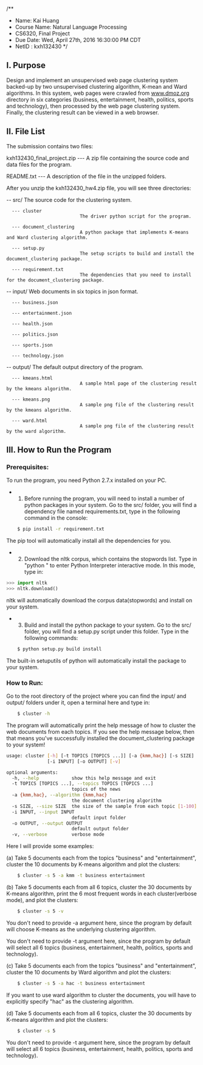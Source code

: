 /** 
* Name: Kai Huang
* Course Name: Natural Language Processing
* CS6320, Final Project
* Due Date: Wed, April 27th, 2016 16:30:00 PM CDT 
* NetID   : kxh132430
*/

## I. Purpose

Design and implement an unsupervised web page clustering system backed-up by two unsupervised clustering algorithm, K-mean and Ward algorithms. In this system, web pages were crawled from www.dmoz.org directory in six categories (business, entertainment, health, politics, sports and technology), then processed by the web page clustering system. Finally, the clustering result can be viewed in a web browser.

## II. File List
The submission contains two files:

kxh132430_final_project.zip --- A zip file containing the source code and data files for the program.

README.txt --- A description of the file in the unzipped folders.

After you unzip the kxh132430_hw4.zip file, you will see three directories:

   -- src/                     The source code for the clustering system.
   
      --- cluster              
                               The driver python script for the program.
                               
      --- document_clustering  
                               A python package that implements K-means and Ward clustering algorithm.
                               
      --- setup.py             
                               The setup scripts to build and install the document_clustering package.
                               
      --- requirement.txt      
                               The dependencies that you need to install for the document_clustering package.
                               
   
   -- input/                   Web documents in six topics in json format.
   
      --- business.json
      
      --- entertainment.json
      
      --- health.json
      
      --- politics.json
      
      --- sports.json
      
      --- technology.json

   -- output/                  The default output directory of the program.
   
      --- kmeans.html 
                               A sample html page of the clustering result by the kmeans algorithm.
                               
      --- kmeans.png 
                               A sample png file of the clustering result by the kmeans algorithm. 
                               
      --- ward.html 
                               A sample png file of the clustering result by the ward algorithm.  
                               


## III. How to Run the Program

### Prerequisites:

To run the program, you need Python 2.7.x installed on your PC. 

* 1. Before running the program, you will need to install a number of python packages in your system. Go to the src/ folder, you will find a dependency file named requirements.txt, type in the following command in the console:

```bash
    $ pip install -r requirement.txt
```
The pip tool will automatically install all the dependencies for you.

* 2. Download the nltk corpus, which contains the stopwords list.
Type  in "python " to enter Python Interpreter interactive mode. In this mode, type in:

```python
>>> import nltk
>>> nltk.download()
```

nltk will automatically download the corpus data(stopwords) and install on your system.

* 3. Build and install the python package to your system.
Go to the src/ folder, you will find a setup.py script under this folder. Type in the following commands:

```bash
    $ python setup.py build install
```

The built-in setuputils of python will automatically install the package to your system.


### How to Run:

Go to the root directory of the project where you can find the input/ and output/ folders under it, open a terminal here and type in:

```bash
    $ cluster -h
```

The program will automatically print the help message of how to cluster the web documents from each topics. If you see the help message below, then that means you've successfully installed the document_clustering package to your system!

```bash
usage: cluster [-h] [-t TOPICS [TOPICS ...]] [-a {kmm,hac}] [-s SIZE]
               [-i INPUT] [-o OUTPUT] [-v]

optional arguments:
  -h, --help            show this help message and exit
  -t TOPICS [TOPICS ...], --topics TOPICS [TOPICS ...]
                        topics of the news
  -a {kmm,hac}, --algorithm {kmm,hac}
                        the document clustering algorithm
  -s SIZE, --size SIZE  the size of the sample from each topic [1-100]
  -i INPUT, --input INPUT
                        default input folder
  -o OUTPUT, --output OUTPUT
                        default output folder
  -v, --verbose         verbose mode
```

Here I will provide some examples:

(a) Take 5 documents each from the topics "business" and "entertainment", cluster the 10 documents by K-means algorithm and plot the clusters:

```bash
    $ cluster -s 5 -a kmm -t business entertainment
```

(b) Take 5 documents each from all 6 topics, cluster the 30 documents by K-means algorithm, print the 6 most frequent words in each cluster(verbose mode), and plot the clusters:

```bash
    $ cluster -s 5 -v
```

You don't need to provide -a argument here, since the program by default will choose K-means as the underlying clustering algorithm.

You don't need to provide -t argument here, since the program by default will select all 6 topics (business, entertainment, health, politics, sports and technology).

(c) Take 5 documents each from the topics "business" and "entertainment", cluster the 10 documents by Ward algorithm and plot the clusters:

```bash
    $ cluster -s 5 -a hac -t business entertainment
```

If you want to use ward algorithm to cluster the documents, you will have to explicitly specify "hac" as the clustering algorithm. 

(d) Take 5 documents each from all 6 topics, cluster the 30 documents by K-means algorithm and plot the clusters:

```bash   
    $ cluster -s 5
```

You don't need to provide -t argument here, since the program by default will select all 6 topics (business, entertainment, health, politics, sports and technology).





 

